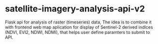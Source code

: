 # satellite-imagery-analysis-api-v2
Flask api for analysis of raster (timeseries) data, The idea is to combine it with frontend web map aplication for display of Sentinel-2 derived indIces (NDVI, EVI2, NDWI, NDMI), that helps user define paramters to submit to API.
